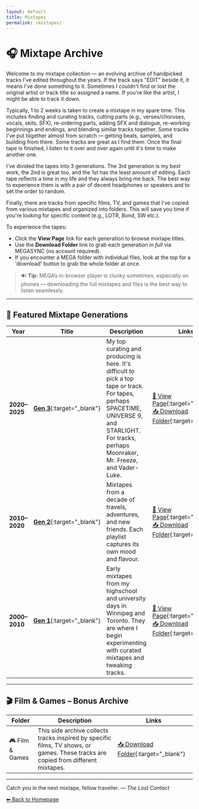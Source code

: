 ```yaml
---
layout: default
title: Mixtapes
permalink: /mixtapes/
---
```


# 🎧 Mixtape Archive

Welcome to my mixtape collection — an evolving archive of handpicked tracks I've edited throughout the years. If the track says "EDIT" beside it, it means I've done something to it. Sometimes I couldn't find or lost the original artist or track title so assigned a name. If you're like the artist, I might be able to track it down. 

Typically, 1 to 2 weeks is taken to create a mixtape in my spare time. This includes finding and curating tracks, cutting parts (e.g., verses/choruses, vocals, skits, SFX), re-ordering parts, adding SFX and dialogue, re-working beginnings and endings, and blending similar tracks together. Some tracks I've put together almost from scratch — getting beats, samples, and building from there. Some tracks are great as I find them. Once the final tape is finished, I listen to it over and over again until it's time to make another one.   

I've divided the tapes into 3 generations. The 3rd generation is my best work, the 2nd is great too, and the 1st has the least amount of editing. Each tape reflects a time in my life and they always bring me back. The best way to experience them is with a pair of decent headphones or speakers and to set the order to random.

Finally, there are tracks from specific films, TV, and games that I've copied from various mixtapes and organized into folders. This will save you time if you're looking for specific content (e.g., LOTR, Bond, SW etc.).

To experience the tapes:

- Click the **View Page** link for each generation to browse mixtape titles.
- Use the **Download Folder** link to grab each generation *in full* via MEGASYNC (no account required).
- If you encounter a MEGA folder with individual files, look at the top for a 'download' button to grab the whole folder at once.  

> 🔊 **Tip:** MEGA’s in-browser player is clunky sometimes, especially on phones — downloading the full mixtapes and files is the best way to listen seamlessly.

---

## 🌟 Featured Mixtape Generations

| Year | Title | Description | Links |
|------|-----------|-------------|-------|
| **2020–2025** | [**Gen&nbsp;3**](https://thelostcontact.github.io/mixtapes/gen3){:target="_blank"} | My top curating and producing is here. It's difficult to pick a top tape or track. For tapes, perhaps SPACETIME, UNIVERSE 9, and STARLIGHT. For tracks, perhaps Moonraker, Mr. Freeze, and Vader-Luke. | [🔗 View Page](https://thelostcontact.github.io/mixtapes/gen3){:target="_blank"} <br> [📥 Download Folder](https://mega.nz/folder/e1hnyLxI#7Z_wneoul_DS1cuB6eKkOw){:target="_blank"} |
| **2010–2020** | [**Gen&nbsp;2**](https://thelostcontact.github.io/mixtapes/gen2){:target="_blank"} | Mixtapes from a decade of travels, adventures, and new friends. Each playlist captures its own mood and flavour.   | [🔗 View Page](https://thelostcontact.github.io/mixtapes/gen2){:target="_blank"} <br> [📥 Download Folder](https://mega.nz/folder/PgRwFCgT#3jiX4nqwScvc0ZmdmSZdcg){:target="_blank"} |
| **2000–2010** | [**Gen&nbsp;1**](https://thelostcontact.github.io/mixtapes/gen1){:target="_blank"} | Early mixtapes from my highschool and university days in Winnipeg and Toronto. They are where I begin experimenting with curated mixtapes and tweaking tracks.| [🔗 View Page](https://thelostcontact.github.io/mixtapes/gen1){:target="_blank"} <br> [📥 Download Folder](https://mega.nz/folder/Tkw2lZpR#k3s1iv9QHDFZoRXwitI-JA){:target="_blank"} |

---

## 🎬 Film & Games – Bonus Archive

| Folder | Description | Links |
|--------|-------------|-------|
| 🎮 Film & Games | This side archive collects tracks inspired by specific films, TV shows, or games. These tracks are copied from different mixtapes.| [📥 Download Folder](https://mega.nz/folder/S45GhI6J#7leHiK7YQYzfJABLfM75bA){:target="_blank"} |

---

Catch you in the next mixtape, fellow traveller. 
— *The Lost Contact*

[⬅ Back to Homepage](/)
